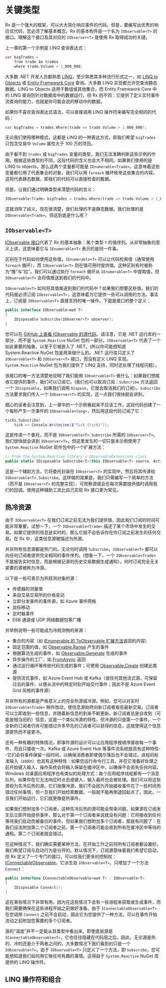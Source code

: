 # 关键类型

Rx 是一个强大的框架，可以大大简化响应事件的代码。但是，要编写出优秀的响应式代码，您必须了解基本概念。Rx 的基本构件是一个名为 `IObservable<T>` 的接口。理解这个接口及其对应的 `IObserver<T>` 是使用 Rx 取得成功的关键。

上一章的第一个示例是 LINQ 查询表达式：

```c#
var bigTrades =
    from trade in trades
    where trade.Volume > 1_000_000;
```

大多数 .NET 开发人员都熟悉 [LINQ](https://learn.microsoft.com/en-us/dotnet/csharp/linq/)，至少熟悉其多种流行形式之一，如 [LINQ to Objects](https://learn.microsoft.com/en-us/dotnet/csharp/programming-guide/concepts/linq/linq-to-objects) 或 [Entity Framework Core](https://learn.microsoft.com/en-us/ef/core/querying/) 查询。大多数 LINQ 实现都允许您查询静态数据。LINQ to Objects 适用于数组或其他集合，而 Entity Framework Core 中的 LINQ 查询则针对数据库中的数据运行，但 Rx 则不同：它提供了定义实时事件流查询的能力，也就是你可能会说的移动中的数据。

如果你不喜欢查询表达式语法，可以直接调用 LINQ 操作符来编写完全相同的代码：

```c#
var bigTrades = trades.Where(trade => trade.Volume > 1_000_000);
```

无论我们使用哪种模式，这都是 LINQ 的一种表达方式，即我们希望 `bigTrades` 只包含交易中 `Volume` 属性大于 100 万的项目。

由于看不到 `trades` 或 `bigTrades` 变量的类型，我们无法准确判断这些示例的作用。根据这些类型的不同，这段代码的含义也会大不相同。如果我们使用的是 LINQ to objects，那么这两个变量都可能是 `IEnumerable<Trade>`。这意味着这些变量都引用了代表集合的对象，我们可以用 `foreach` 循环枚举这些集合的内容。这将代表静态数据，即我们的代码可以直接检查的数据。

但是，让我们通过明确类型来清楚代码的含义：

```c#
IObservable<Trade> bigTrades = trades.Where(trade => trade.Volume > 1_000_000);
```

这就消除了歧义。现在很清楚，我们处理的不是静态数据。我们处理的是 `IObservable<Trade>`。但这到底是什么呢？

## `IObservable<T>`

[IObservable<T> 接口](https://learn.microsoft.com/en-us/dotnet/api/system.iobservable-1)代表了 Rx 的基本抽象：某个类型 `T` 的值序列。从非常抽象的意义上讲，这意味着它与 `IEnumerable<T>` 表示的是同一件事。

区别在于代码如何使用这些值。`IEnumerable<T>` 可以让代码检索值（通常使用 `foreach` 循环），而 `IObservable<T>` 则在值可用时提供值。这种区别有时被称为“推”与“拉”。我们可以通过执行 `foreach` 循环从 `IEnumerable<T>` 中提取值，但 `IObservable<T>` 会将值推送到我们的代码中。

`IObservable<T>` 如何将其值推送到我们的代码中？如果我们想要这些值，我们的代码就必须订阅 `IObservable<T>`，这意味着为它提供一些可以调用的方法。事实上，订阅是 `IObservable<T>` 直接支持的唯一操作。下面是接口的整个定义：

```c#
public interface IObservable<out T>
{
    IDisposable Subscribe(IObserver<T> observer);
}
```

您可以在 [GitHub 上查看 IObservable<T> 的源代码](https://github.com/dotnet/runtime/blob/b4008aefaf8e3b262fbb764070ea1dd1abe7d97c/src/libraries/System.Private.CoreLib/src/System/IObservable.cs)。请注意，它是 .NET 运行库的一部分，而不是 `System.Reactive` NuGet 包的一部分。`IObservable<T>` 代表了一个如此重要的抽象，以至于它被嵌入了 .NET。(所以你可能想知道 System.Reactive NuGet 包是用来做什么的。.NET 运行库只定义了 `IObservable<T>` 和 `IObserver<T>` 接口，而没有定义 LINQ 实现。`System.Reactive` NuGet 包为我们提供了 LINQ 支持，同时还处理了线程问题）。

该接口的唯一方法清楚地说明了我们能用 `IObservable<T>` 做什么：如果我们想接收它提供的事件，我们可以订阅它。(我们也可以取消订阅：`Subscribe` 方法返回一个 `IDisposable`，如果我们调用 `Dispose`，它就会取消我们的订阅）。`Subscribe` 方法要求我们传入一个 `IObserver<T>` 的实现，这一点我们很快就会讲到。

细心的读者会注意到，上一章中的一个示例看起来不应该工作。这段代码创建了一个每秒产生一次事件的 `IObservable<long>`，然后用这段代码订阅了它：

```c#
ticks.Subscribe(
    tick => Console.WriteLine($"Tick {tick}"));
```

这是传递一个委托，而不是 `IObservable<T>.Subscribe` 所需的 `IObserver<T>`。我们很快就会讲到 `IObserver<T>`，但这里发生的一切只是本示例使用了 `System.Reactive` NuGet 软件包中的一个扩展方法：

```c#
// From the System.Reactive library's ObservableExtensions class
public static IDisposable Subscribe<T>(this IObservable<T> source, Action<T> onNext)
```

这是一个辅助方法，它将委托封装在 `IObserver<T>` 的实现中，然后将其传递给 `IObservable<T>.Subscribe`。这样做的效果是，我们只需编写一个简单的方法（而不是 `IObserver<T>` 的完整实现），可观察源就会在每次需要提供值时调用我们的回调。使用这种辅助工具比自己实现 Rx 接口更为常见。

## 热冷资源

由于 `IObservable<T>` 在我们订阅之前无法为我们提供值，因此我们订阅的时间可能非常重要。试想一下，一个 `IObservable<Trade>` 描述了某个市场中发生的交易。如果它提供的信息是实时的，那么它就不会告诉你在你订阅之前发生的任何交易。在 Rx 中，这类信息源被描述为热源。

并非所有信息源都是热门的。无论何时调用 `Subscribe`，`IObservable<T>` 都可以向任何订阅者提供完全相同的事件序列。(想象一下，一个 `IObservable<Trade>` 不是报告实时信息，而是根据记录的历史交易数据生成通知）。何时订阅完全无关紧要的源被称为冷源。

以下是一些可表示为热观测对象的源：

- 传感器的测量值
- 来自交易交易所的价格变动
- 立即分发事件的事件源，如 Azure 事件网格
- 鼠标移动
- 定时器事件
- ESB 通道或 UDP 网络数据包等广播

并举例说明一些可能成为冷观测物的来源：

- 集合的内容（如 [IEnumerable<T> 的 ToObservable 扩展方法](https://github.com/dotnet/reactive/blob/main/Rx.NET/Documentation/IntroToRx/03_CreatingObservableSequences.md#from-ienumerablet)返回的内容）
- 固定范围的值，如 [Observable.Range](https://github.com/dotnet/reactive/blob/main/Rx.NET/Documentation/IntroToRx/03_CreatingObservableSequences.md#observablerange) 产生的事件
- 根据算法生成的事件，如 [Observable.Generate](https://github.com/dotnet/reactive/blob/main/Rx.NET/Documentation/IntroToRx/03_CreatingObservableSequences.md#observablegenerate) 生成的事件
- 异步操作的工厂，如 [FromAsync](https://github.com/dotnet/reactive/blob/main/Rx.NET/Documentation/IntroToRx/03_CreatingObservableSequences.md#from-task) 返回
- 通过运行循环等传统代码生成的事件；可使用 [Observable.Create](https://github.com/dotnet/reactive/blob/main/Rx.NET/Documentation/IntroToRx/03_CreatingObservableSequences.md#observablecreate) 创建此类源
- 提供流式事件，如 Azure Event Hub 或 Kafka（或任何其他流式源，可保留过去的事件，以便从流中的特定时刻开始交付事件；因此不是 Azure Event Grid 风格的事件源）

并非所有的源都是严格意义上的完全热源或冷源。例如，您可以对实时 `IObservable<Trade>` 稍作改动，使信息源始终向新订阅者报告最新交易。订阅者可以立即收到一些信息，并随着新信息的到来不断更新。新订阅者总是会收到（可能是相当旧的）信息，这是一个类似冷源的特性，但冷源的只是第一个事件。一个全新的订阅者仍有可能错过许多早先的订阅者可以获得的信息，这就使得这个信息源更热而不是更冷。

还有一种有趣的特殊情况，即事件源的设计可以让应用程序按顺序接收每一个事件，而且只接收一次。Kafka 或 Azure Event Hub 等事件流系统就具有这种特性--它们会将事件保留一段时间，以确保消费者即使偶尔落后也不会错过。进程的标准输入（stdin）也具有这种特性：如果您运行命令行工具，并在它准备好处理之前开始键入输入，操作系统会将输入保留在缓冲区中，以确保不会丢失任何内容。Windows 对桌面应用程序也有类似的处理方式：每个应用程序线程都有一个消息队列，如果你在它无法响应时点击或键入，输入最终也会被处理。我们可以将这些源视为先冷后热的源。它们就像冷源，我们不会因为开始接收事件花了一些时间而错过任何事情，但一旦我们开始检索数据，一般就不能再倒退回起点了。因此，一旦我们开始运行，它们就更像是热事件。

如果我们想附加多个订阅者，这种先冷后热的源可能会带来问题。如果源在订阅发生后立即开始提供事件，那么对于第一个订阅者来说就没有问题：它将接收到任何等待我们启动而被备份的事件。但如果我们想附加多个订阅者，那就有问题了：在我们设法附加第二个订阅者之前，第一个订阅者可能会收到所有在缓冲区中等待的通知。第二个订阅者就会错过。

在这种情况下，我们确实需要某种方法，在开始工作之前将所有订阅者都设置好。我们希望订阅与启动行为是分开的。默认情况下，订阅源意味着我们希望它启动，但 Rx 定义了一个专门的接口，可以给我们更多的控制权：[IConnectableObservable<T>](https://github.com/dotnet/reactive/blob/f4f727cf413c5ea7a704cdd4cd9b4a3371105fa8/Rx.NET/Source/src/System.Reactive/Subjects/IConnectableObservable.cs)。它派生自 `IObservable<T>`，只增加了一个方法 `Connect`：

```c#
public interface IConnectableObservable<out T> : IObservable<T>
{
    IDisposable Connect();
}
```

这在某些情况下非常有用，因为在这些情况下会有一些进程来获取或生成事件，而我们需要确保在这些进程开始之前做好准备。由于 `IConnectableObservable<T>` 在您调用 `Connect` 之前不会启动，因此它为您提供了一种方法，可以在事件开始流动之前附加您需要的多个订阅者。

源的“温度”并不一定能从其类型中看出来。即使底层源是 `IConnectableObservable<T>`，它也往往隐藏在代码层之后。因此，无论源是热的、冷的还是介于两者之间的，大多数情况下我们看到的只是一个 `IObservable<T>`。由于 `IObservable<T>` 只定义了一个方法，即 `Subscribe`，您可能想知道我们如何用它做任何有趣的事情。这得益于 `System.Reactive` NuGet 库提供的 LINQ 操作符。

## LINQ 操作符和组合

